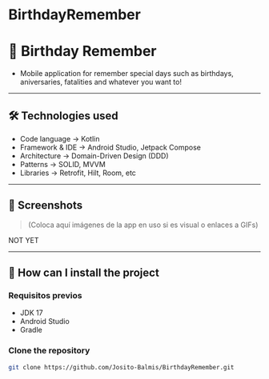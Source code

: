 # BirthdayRemember



# 📱 Birthday Remember

- Mobile application for remember special days such as birthdays, aniversaries, fatalities and whatever you want to!

---

## 🛠️ Technologies used

- Code language -> Kotlin
- Framework & IDE -> Android Studio, Jetpack Compose
- Architecture -> Domain-Driven Design (DDD)
- Patterns -> SOLID, MVVM
- Libraries -> Retrofit, Hilt, Room, etc

---

## 📸 Screenshots

> (Coloca aquí imágenes de la app en uso si es visual o enlaces a GIFs)

NOT YET

---

## 🚀 How can I install the project
### Requisitos previos

- JDK 17
- Android Studio
- Gradle

### Clone the repository

```bash
git clone https://github.com/Josito-Balmis/BirthdayRemember.git
```
